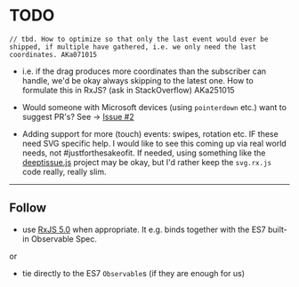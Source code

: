 # TODO


```
// tbd. How to optimize so that only the last event would ever be shipped, if multiple have gathered, i.e. we only need the last coordinates. AKa071015
```

- i.e. if the drag produces more coordinates than the subscriber can handle, we'd be okay always skipping to the latest one. How to formulate this in RxJS? (ask in StackOverflow) AKa251015

- Would someone with Microsoft devices (using `pointerdown` etc.) want to suggest PR's? See -> [Issue #2](https://github.com/akauppi/svg.rx.js/issues/2)

- Adding support for more (touch) events: swipes, rotation etc. IF these need SVG specific help. I would like to see this coming up via real world needs, not #justforthesakeofit. If needed, using something like the [deeptissue.js](http://deeptissuejs.com) project may be okay, but I'd rather keep the `svg.rx.js` code really, really slim.

---

## Follow

- use [RxJS 5.0](https://github.com/ReactiveX/RxJS) when appropriate. It e.g. binds together with the ES7 built-in Observable Spec.

or

- tie directly to the ES7 `Observable`s (if they are enough for us)
